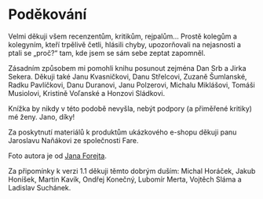# Poděkování

Velmi děkuji všem recenzentům, kritikům, rejpalům… Prostě kolegům a kolegyním, kteří trpělivě četli, hlásili chyby, upozorňovali na nejasnosti a ptali se „proč?“ tam, kde jsem se sám sebe zeptat zapomněl.

Zásadním způsobem mi pomohli knihu posunout zejména Dan Srb a Jirka Sekera. Děkuji také Janu Kvasničkovi, Danu Střelcovi, Zuzaně Šumlanské, Radku Pavlíčkovi, Danu Duranovi, Janu Polzerovi, Michalu Miklášovi, Tomáši Musiolovi, Kristině Voľanské a Honzovi Sládkovi.

Knížka by nikdy v této podobě nevyšla, nebýt podpory (a přiměřené kritiky) mé ženy. Jano, díky!

Za poskytnutí materiálů k produktům ukázkového e-shopu děkuji panu Jaroslavu Naňákovi ze společnosti Fare.

Foto autora je od [Jana Forejta](https://about.me/janforejt). 

Za připomínky k verzi 1.1 děkuji těmto dobrým duším: Michal Horáček, Jakub Honíšek, Martin Kavík, Ondřej Konečný, Lubomír Merta, Vojtěch Sláma a Ladislav Suchánek.  

